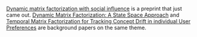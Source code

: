 [Dynamic matrix factorization with social influence](http://arxiv.org/abs/1604.06194) is a preprint that just came out.
[Dynamic Matrix Factorization: A State Space Approach](http://arxiv.org/abs/1110.2098) and 
[Temporal Matrix Factorization for Tracking Concept Drift in individual User Preferences](http://arxiv.org/abs/1510.05263) are background papers on the same theme.